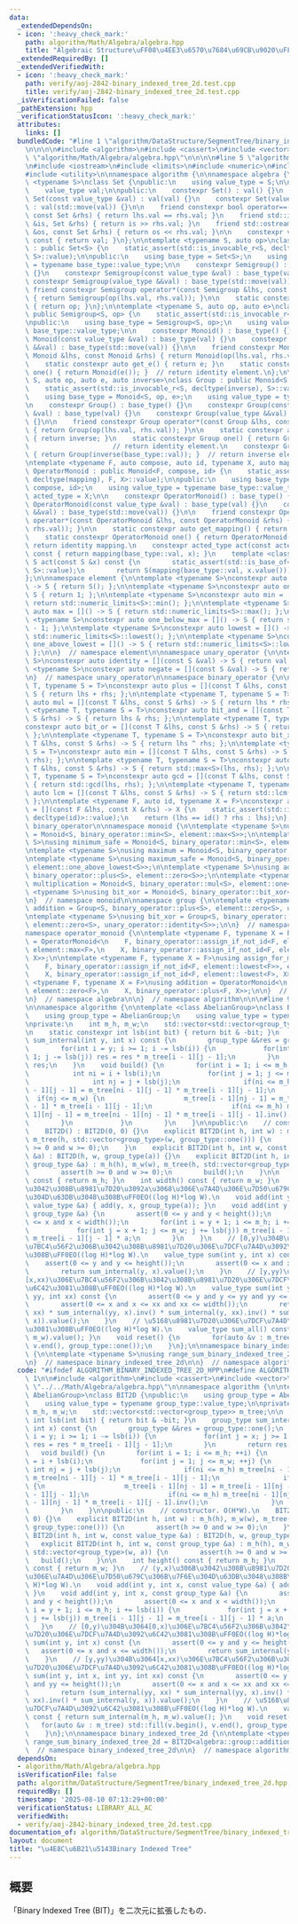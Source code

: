 ```yaml
---
data:
  _extendedDependsOn:
  - icon: ':heavy_check_mark:'
    path: algorithm/Math/Algebra/algebra.hpp
    title: "Algebraic Structure\uFF08\u4EE3\u6570\u7684\u69CB\u9020\uFF09"
  _extendedRequiredBy: []
  _extendedVerifiedWith:
  - icon: ':heavy_check_mark:'
    path: verify/aoj-2842-binary_indexed_tree_2d.test.cpp
    title: verify/aoj-2842-binary_indexed_tree_2d.test.cpp
  _isVerificationFailed: false
  _pathExtension: hpp
  _verificationStatusIcon: ':heavy_check_mark:'
  attributes:
    links: []
  bundledCode: "#line 1 \"algorithm/DataStructure/SegmentTree/binary_indexed_tree_2d.hpp\"\
    \n\n\n\n#include <algorithm>\n#include <cassert>\n#include <vector>\n\n#line 1\
    \ \"algorithm/Math/Algebra/algebra.hpp\"\n\n\n\n#line 5 \"algorithm/Math/Algebra/algebra.hpp\"\
    \n#include <iostream>\n#include <limits>\n#include <numeric>\n#include <type_traits>\n\
    #include <utility>\n\nnamespace algorithm {\n\nnamespace algebra {\n\ntemplate\
    \ <typename S>\nclass Set {\npublic:\n    using value_type = S;\n\nprotected:\n\
    \    value_type val;\n\npublic:\n    constexpr Set() : val() {}\n    constexpr\
    \ Set(const value_type &val) : val(val) {}\n    constexpr Set(value_type &&val)\
    \ : val(std::move(val)) {}\n\n    friend constexpr bool operator==(const Set &lhs,\
    \ const Set &rhs) { return lhs.val == rhs.val; }\n    friend std::istream &operator>>(std::istream\
    \ &is, Set &rhs) { return is >> rhs.val; }\n    friend std::ostream &operator<<(std::ostream\
    \ &os, const Set &rhs) { return os << rhs.val; }\n\n    constexpr value_type value()\
    \ const { return val; }\n};\n\ntemplate <typename S, auto op>\nclass Semigroup\
    \ : public Set<S> {\n    static_assert(std::is_invocable_r<S, decltype(op), S,\
    \ S>::value);\n\npublic:\n    using base_type = Set<S>;\n    using value_type\
    \ = typename base_type::value_type;\n\n    constexpr Semigroup() : base_type()\
    \ {}\n    constexpr Semigroup(const value_type &val) : base_type(val) {}\n   \
    \ constexpr Semigroup(value_type &&val) : base_type(std::move(val)) {}\n\n   \
    \ friend constexpr Semigroup operator*(const Semigroup &lhs, const Semigroup &rhs)\
    \ { return Semigroup(op(lhs.val, rhs.val)); }\n\n    static constexpr auto get_op()\
    \ { return op; }\n};\n\ntemplate <typename S, auto op, auto e>\nclass Monoid :\
    \ public Semigroup<S, op> {\n    static_assert(std::is_invocable_r<S, decltype(e)>::value);\n\
    \npublic:\n    using base_type = Semigroup<S, op>;\n    using value_type = typename\
    \ base_type::value_type;\n\n    constexpr Monoid() : base_type() {}\n    constexpr\
    \ Monoid(const value_type &val) : base_type(val) {}\n    constexpr Monoid(value_type\
    \ &&val) : base_type(std::move(val)) {}\n\n    friend constexpr Monoid operator*(const\
    \ Monoid &lhs, const Monoid &rhs) { return Monoid(op(lhs.val, rhs.val)); }\n\n\
    \    static constexpr auto get_e() { return e; }\n    static constexpr Monoid\
    \ one() { return Monoid(e()); }  // return identity element.\n};\n\ntemplate <typename\
    \ S, auto op, auto e, auto inverse>\nclass Group : public Monoid<S, op, e> {\n\
    \    static_assert(std::is_invocable_r<S, decltype(inverse), S>::value);\n\npublic:\n\
    \    using base_type = Monoid<S, op, e>;\n    using value_type = typename base_type::value_type;\n\
    \n    constexpr Group() : base_type() {}\n    constexpr Group(const value_type\
    \ &val) : base_type(val) {}\n    constexpr Group(value_type &&val) : base_type(std::move(val))\
    \ {}\n\n    friend constexpr Group operator*(const Group &lhs, const Group &rhs)\
    \ { return Group(op(lhs.val, rhs.val)); }\n\n    static constexpr auto get_inverse()\
    \ { return inverse; }\n    static constexpr Group one() { return Group(e()); }\
    \                     // return identity element.\n    constexpr Group inv() const\
    \ { return Group(inverse(base_type::val)); }  // return inverse element.\n};\n\
    \ntemplate <typename F, auto compose, auto id, typename X, auto mapping>\nclass\
    \ OperatorMonoid : public Monoid<F, compose, id> {\n    static_assert(std::is_invocable_r<X,\
    \ decltype(mapping), F, X>::value);\n\npublic:\n    using base_type = Monoid<F,\
    \ compose, id>;\n    using value_type = typename base_type::value_type;\n    using\
    \ acted_type = X;\n\n    constexpr OperatorMonoid() : base_type() {}\n    constexpr\
    \ OperatorMonoid(const value_type &val) : base_type(val) {}\n    constexpr OperatorMonoid(value_type\
    \ &&val) : base_type(std::move(val)) {}\n\n    friend constexpr OperatorMonoid\
    \ operator*(const OperatorMonoid &lhs, const OperatorMonoid &rhs) { return OperatorMonoid(compose(lhs.val,\
    \ rhs.val)); }\n\n    static constexpr auto get_mapping() { return mapping; }\n\
    \    static constexpr OperatorMonoid one() { return OperatorMonoid(id()); }  //\
    \ return identity mapping.\n    constexpr acted_type act(const acted_type &x)\
    \ const { return mapping(base_type::val, x); }\n    template <class S>\n    constexpr\
    \ S act(const S &x) const {\n        static_assert(std::is_base_of<Set<acted_type>,\
    \ S>::value);\n        return S(mapping(base_type::val, x.value()));\n    }\n\
    };\n\nnamespace element {\n\ntemplate <typename S>\nconstexpr auto zero = []()\
    \ -> S { return S(); };\n\ntemplate <typename S>\nconstexpr auto one = []() ->\
    \ S { return 1; };\n\ntemplate <typename S>\nconstexpr auto min = []() -> S {\
    \ return std::numeric_limits<S>::min(); };\n\ntemplate <typename S>\nconstexpr\
    \ auto max = []() -> S { return std::numeric_limits<S>::max(); };\n\ntemplate\
    \ <typename S>\nconstexpr auto one_below_max = []() -> S { return std::numeric_limits<S>::max()\
    \ - 1; };\n\ntemplate <typename S>\nconstexpr auto lowest = []() -> S { return\
    \ std::numeric_limits<S>::lowest(); };\n\ntemplate <typename S>\nconstexpr auto\
    \ one_above_lowest = []() -> S { return std::numeric_limits<S>::lowest() + 1;\
    \ };\n\n}  // namespace element\n\nnamespace unary_operator {\n\ntemplate <typename\
    \ S>\nconstexpr auto identity = [](const S &val) -> S { return val; };\n\ntemplate\
    \ <typename S>\nconstexpr auto negate = [](const S &val) -> S { return -val; };\n\
    \n}  // namespace unary_operator\n\nnamespace binary_operator {\n\ntemplate <typename\
    \ T, typename S = T>\nconstexpr auto plus = [](const T &lhs, const S &rhs) ->\
    \ S { return lhs + rhs; };\n\ntemplate <typename T, typename S = T>\nconstexpr\
    \ auto mul = [](const T &lhs, const S &rhs) -> S { return lhs * rhs; };\n\ntemplate\
    \ <typename T, typename S = T>\nconstexpr auto bit_and = [](const T &lhs, const\
    \ S &rhs) -> S { return lhs & rhs; };\n\ntemplate <typename T, typename S = T>\n\
    constexpr auto bit_or = [](const T &lhs, const S &rhs) -> S { return lhs | rhs;\
    \ };\n\ntemplate <typename T, typename S = T>\nconstexpr auto bit_xor = [](const\
    \ T &lhs, const S &rhs) -> S { return lhs ^ rhs; };\n\ntemplate <typename T, typename\
    \ S = T>\nconstexpr auto min = [](const T &lhs, const S &rhs) -> S { return std::min<S>(lhs,\
    \ rhs); };\n\ntemplate <typename T, typename S = T>\nconstexpr auto max = [](const\
    \ T &lhs, const S &rhs) -> S { return std::max<S>(lhs, rhs); };\n\ntemplate <typename\
    \ T, typename S = T>\nconstexpr auto gcd = [](const T &lhs, const S &rhs) -> S\
    \ { return std::gcd(lhs, rhs); };\n\ntemplate <typename T, typename S = T>\nconstexpr\
    \ auto lcm = [](const T &lhs, const S &rhs) -> S { return std::lcm(lhs, rhs);\
    \ };\n\ntemplate <typename F, auto id, typename X = F>\nconstexpr auto assign_if_not_id\
    \ = [](const F &lhs, const X &rhs) -> X {\n    static_assert(std::is_invocable_r<F,\
    \ decltype(id)>::value);\n    return (lhs == id() ? rhs : lhs);\n};\n\n}  // namespace\
    \ binary_operator\n\nnamespace monoid {\n\ntemplate <typename S>\nusing minimum\
    \ = Monoid<S, binary_operator::min<S>, element::max<S>>;\n\ntemplate <typename\
    \ S>\nusing minimum_safe = Monoid<S, binary_operator::min<S>, element::one_below_max<S>>;\n\
    \ntemplate <typename S>\nusing maximum = Monoid<S, binary_operator::max<S>, element::lowest<S>>;\n\
    \ntemplate <typename S>\nusing maximum_safe = Monoid<S, binary_operator::max<S>,\
    \ element::one_above_lowest<S>>;\n\ntemplate <typename S>\nusing addition = Monoid<S,\
    \ binary_operator::plus<S>, element::zero<S>>;\n\ntemplate <typename S>\nusing\
    \ multiplication = Monoid<S, binary_operator::mul<S>, element::one<S>>;\n\ntemplate\
    \ <typename S>\nusing bit_xor = Monoid<S, binary_operator::bit_xor<S>, element::zero<S>>;\n\
    \n}  // namespace monoid\n\nnamespace group {\n\ntemplate <typename S>\nusing\
    \ addition = Group<S, binary_operator::plus<S>, element::zero<S>, unary_operator::negate<S>>;\n\
    \ntemplate <typename S>\nusing bit_xor = Group<S, binary_operator::bit_xor<S>,\
    \ element::zero<S>, unary_operator::identity<S>>;\n\n}  // namespace group\n\n\
    namespace operator_monoid {\n\ntemplate <typename F, typename X = F>\nusing assign_for_minimum\
    \ = OperatorMonoid<\n    F, binary_operator::assign_if_not_id<F, element::max<F>>,\
    \ element::max<F>,\n    X, binary_operator::assign_if_not_id<F, element::max<F>,\
    \ X>>;\n\ntemplate <typename F, typename X = F>\nusing assign_for_maximum = OperatorMonoid<\n\
    \    F, binary_operator::assign_if_not_id<F, element::lowest<F>>, element::lowest<F>,\n\
    \    X, binary_operator::assign_if_not_id<F, element::lowest<F>, X>>;\n\ntemplate\
    \ <typename F, typename X = F>\nusing addition = OperatorMonoid<\n    F, binary_operator::plus<F>,\
    \ element::zero<F>,\n    X, binary_operator::plus<F, X>>;\n\n}  // namespace operator_monoid\n\
    \n}  // namespace algebra\n\n}  // namespace algorithm\n\n\n#line 9 \"algorithm/DataStructure/SegmentTree/binary_indexed_tree_2d.hpp\"\
    \n\nnamespace algorithm {\n\ntemplate <class AbelianGroup>\nclass BIT2D {\npublic:\n\
    \    using group_type = AbelianGroup;\n    using value_type = typename group_type::value_type;\n\
    \nprivate:\n    int m_h, m_w;\n    std::vector<std::vector<group_type>> m_tree;\n\
    \n    static constexpr int lsb(int bit) { return bit & -bit; }\n    group_type\
    \ sum_internal(int y, int x) const {\n        group_type &&res = group_type::one();\n\
    \        for(int i = y; i >= 1; i -= lsb(i)) {\n            for(int j = x; j >=\
    \ 1; j -= lsb(j)) res = res * m_tree[i - 1][j - 1];\n        }\n        return\
    \ res;\n    }\n    void build() {\n        for(int i = 1; i <= m_h; ++i) {\n \
    \           int ni = i + lsb(i);\n            for(int j = 1; j <= m_w; ++j) {\n\
    \                int nj = j + lsb(j);\n                if(ni <= m_h) m_tree[ni\
    \ - 1][j - 1] = m_tree[ni - 1][j - 1] * m_tree[i - 1][j - 1];\n              \
    \  if(nj <= m_w) {\n                    m_tree[i - 1][nj - 1] = m_tree[i - 1][nj\
    \ - 1] * m_tree[i - 1][j - 1];\n                    if(ni <= m_h) m_tree[ni -\
    \ 1][nj - 1] = m_tree[ni - 1][nj - 1] * m_tree[i - 1][j - 1].inv();\n        \
    \        }\n            }\n        }\n    }\n\npublic:\n    // constructor. O(H*W).\n\
    \    BIT2D() : BIT2D(0, 0) {}\n    explicit BIT2D(int h, int w) : m_h(h), m_w(w),\
    \ m_tree(h, std::vector<group_type>(w, group_type::one())) {\n        assert(h\
    \ >= 0 and w >= 0);\n    }\n    explicit BIT2D(int h, int w, const value_type\
    \ &a) : BIT2D(h, w, group_type(a)) {}\n    explicit BIT2D(int h, int w, const\
    \ group_type &a) : m_h(h), m_w(w), m_tree(h, std::vector<group_type>(w, a)) {\n\
    \        assert(h >= 0 and w >= 0);\n        build();\n    }\n\n    int height()\
    \ const { return m_h; }\n    int width() const { return m_w; }\n    // (y,x)\u306B\
    \u3042\u308B\u8981\u7D20\u3092a\u3068\u306E\u7A4D\u306E\u7D50\u679C\u306B\u7F6E\
    \u304D\u63DB\u3048\u308B\uFF0EO((log H)*log W).\n    void add(int y, int x, const\
    \ value_type &a) { add(y, x, group_type(a)); }\n    void add(int y, int x, const\
    \ group_type &a) {\n        assert(0 <= y and y < height());\n        assert(0\
    \ <= x and x < width());\n        for(int i = y + 1; i <= m_h; i += lsb(i)) {\n\
    \            for(int j = x + 1; j <= m_w; j += lsb(j)) m_tree[i - 1][j - 1] =\
    \ m_tree[i - 1][j - 1] * a;\n        }\n    }\n    // [0,y)\u304B\u3064[0,x)\u306E\
    \u7BC4\u56F2\u306B\u3042\u308B\u8981\u7D20\u306E\u7DCF\u7A4D\u3092\u6C42\u3081\
    \u308B\uFF0EO((log H)*log W).\n    value_type sum(int y, int x) const {\n    \
    \    assert(0 <= y and y <= height());\n        assert(0 <= x and x <= width());\n\
    \        return sum_internal(y, x).value();\n    }\n    // [y,yy)\u304B\u3064\
    [x,xx)\u306E\u7BC4\u56F2\u306B\u3042\u308B\u8981\u7D20\u306E\u7DCF\u7A4D\u3092\
    \u6C42\u3081\u308B\uFF0EO((log H)*log W).\n    value_type sum(int y, int x, int\
    \ yy, int xx) const {\n        assert(0 <= y and y <= yy and yy <= height());\n\
    \        assert(0 <= x and x <= xx and xx <= width());\n        return (sum_internal(yy,\
    \ xx) * sum_internal(yy, x).inv() * sum_internal(y, xx).inv() * sum_internal(y,\
    \ x)).value();\n    }\n    // \u5168\u8981\u7D20\u306E\u7DCF\u7A4D\u3092\u6C42\
    \u3081\u308B\uFF0EO((log H)*log W).\n    value_type sum_all() const { return sum_internal(m_h,\
    \ m_w).value(); }\n    void reset() {\n        for(auto &v : m_tree) std::fill(v.begin(),\
    \ v.end(), group_type::one());\n    }\n};\n\nnamespace binary_indexed_tree_2d\
    \ {\n\ntemplate <typename S>\nusing range_sum_binary_indexed_tree_2d = BIT2D<algebra::group::addition<S>>;\n\
    \n}  // namespace binary_indexed_tree_2d\n\n}  // namespace algorithm\n\n\n"
  code: "#ifndef ALGORITHM_BINARY_INDEXED_TREE_2D_HPP\n#define ALGORITHM_BINARY_INDEXED_TREE_2D_HPP\
    \ 1\n\n#include <algorithm>\n#include <cassert>\n#include <vector>\n\n#include\
    \ \"../../Math/Algebra/algebra.hpp\"\n\nnamespace algorithm {\n\ntemplate <class\
    \ AbelianGroup>\nclass BIT2D {\npublic:\n    using group_type = AbelianGroup;\n\
    \    using value_type = typename group_type::value_type;\n\nprivate:\n    int\
    \ m_h, m_w;\n    std::vector<std::vector<group_type>> m_tree;\n\n    static constexpr\
    \ int lsb(int bit) { return bit & -bit; }\n    group_type sum_internal(int y,\
    \ int x) const {\n        group_type &&res = group_type::one();\n        for(int\
    \ i = y; i >= 1; i -= lsb(i)) {\n            for(int j = x; j >= 1; j -= lsb(j))\
    \ res = res * m_tree[i - 1][j - 1];\n        }\n        return res;\n    }\n \
    \   void build() {\n        for(int i = 1; i <= m_h; ++i) {\n            int ni\
    \ = i + lsb(i);\n            for(int j = 1; j <= m_w; ++j) {\n               \
    \ int nj = j + lsb(j);\n                if(ni <= m_h) m_tree[ni - 1][j - 1] =\
    \ m_tree[ni - 1][j - 1] * m_tree[i - 1][j - 1];\n                if(nj <= m_w)\
    \ {\n                    m_tree[i - 1][nj - 1] = m_tree[i - 1][nj - 1] * m_tree[i\
    \ - 1][j - 1];\n                    if(ni <= m_h) m_tree[ni - 1][nj - 1] = m_tree[ni\
    \ - 1][nj - 1] * m_tree[i - 1][j - 1].inv();\n                }\n            }\n\
    \        }\n    }\n\npublic:\n    // constructor. O(H*W).\n    BIT2D() : BIT2D(0,\
    \ 0) {}\n    explicit BIT2D(int h, int w) : m_h(h), m_w(w), m_tree(h, std::vector<group_type>(w,\
    \ group_type::one())) {\n        assert(h >= 0 and w >= 0);\n    }\n    explicit\
    \ BIT2D(int h, int w, const value_type &a) : BIT2D(h, w, group_type(a)) {}\n \
    \   explicit BIT2D(int h, int w, const group_type &a) : m_h(h), m_w(w), m_tree(h,\
    \ std::vector<group_type>(w, a)) {\n        assert(h >= 0 and w >= 0);\n     \
    \   build();\n    }\n\n    int height() const { return m_h; }\n    int width()\
    \ const { return m_w; }\n    // (y,x)\u306B\u3042\u308B\u8981\u7D20\u3092a\u3068\
    \u306E\u7A4D\u306E\u7D50\u679C\u306B\u7F6E\u304D\u63DB\u3048\u308B\uFF0EO((log\
    \ H)*log W).\n    void add(int y, int x, const value_type &a) { add(y, x, group_type(a));\
    \ }\n    void add(int y, int x, const group_type &a) {\n        assert(0 <= y\
    \ and y < height());\n        assert(0 <= x and x < width());\n        for(int\
    \ i = y + 1; i <= m_h; i += lsb(i)) {\n            for(int j = x + 1; j <= m_w;\
    \ j += lsb(j)) m_tree[i - 1][j - 1] = m_tree[i - 1][j - 1] * a;\n        }\n \
    \   }\n    // [0,y)\u304B\u3064[0,x)\u306E\u7BC4\u56F2\u306B\u3042\u308B\u8981\
    \u7D20\u306E\u7DCF\u7A4D\u3092\u6C42\u3081\u308B\uFF0EO((log H)*log W).\n    value_type\
    \ sum(int y, int x) const {\n        assert(0 <= y and y <= height());\n     \
    \   assert(0 <= x and x <= width());\n        return sum_internal(y, x).value();\n\
    \    }\n    // [y,yy)\u304B\u3064[x,xx)\u306E\u7BC4\u56F2\u306B\u3042\u308B\u8981\
    \u7D20\u306E\u7DCF\u7A4D\u3092\u6C42\u3081\u308B\uFF0EO((log H)*log W).\n    value_type\
    \ sum(int y, int x, int yy, int xx) const {\n        assert(0 <= y and y <= yy\
    \ and yy <= height());\n        assert(0 <= x and x <= xx and xx <= width());\n\
    \        return (sum_internal(yy, xx) * sum_internal(yy, x).inv() * sum_internal(y,\
    \ xx).inv() * sum_internal(y, x)).value();\n    }\n    // \u5168\u8981\u7D20\u306E\
    \u7DCF\u7A4D\u3092\u6C42\u3081\u308B\uFF0EO((log H)*log W).\n    value_type sum_all()\
    \ const { return sum_internal(m_h, m_w).value(); }\n    void reset() {\n     \
    \   for(auto &v : m_tree) std::fill(v.begin(), v.end(), group_type::one());\n\
    \    }\n};\n\nnamespace binary_indexed_tree_2d {\n\ntemplate <typename S>\nusing\
    \ range_sum_binary_indexed_tree_2d = BIT2D<algebra::group::addition<S>>;\n\n}\
    \  // namespace binary_indexed_tree_2d\n\n}  // namespace algorithm\n\n#endif\n"
  dependsOn:
  - algorithm/Math/Algebra/algebra.hpp
  isVerificationFile: false
  path: algorithm/DataStructure/SegmentTree/binary_indexed_tree_2d.hpp
  requiredBy: []
  timestamp: '2025-08-10 07:13:29+00:00'
  verificationStatus: LIBRARY_ALL_AC
  verifiedWith:
  - verify/aoj-2842-binary_indexed_tree_2d.test.cpp
documentation_of: algorithm/DataStructure/SegmentTree/binary_indexed_tree_2d.hpp
layout: document
title: "\u4E8C\u6B21\u5143Binary Indexed Tree"
---
```



## 概要

「Binary Indexed Tree (BIT)」を二次元に拡張したもの．
